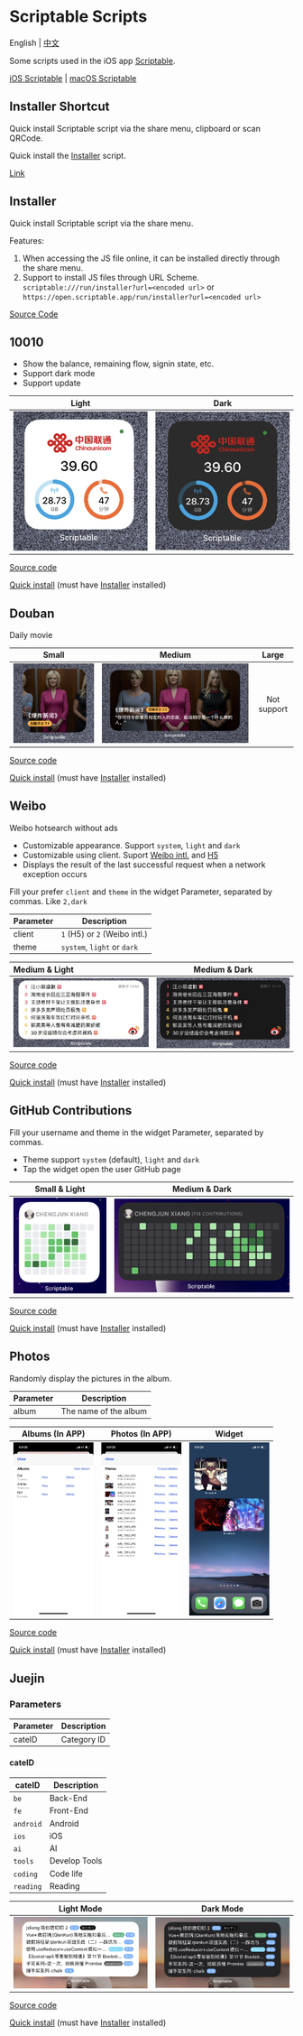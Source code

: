 # Scriptable Scripts

English | [中文](./README.zh.md)

Some scripts used in the iOS app [Scriptable](https://scriptable.app/). 

[iOS Scriptable](https://scriptable.app/) | [macOS Scriptable](https://scriptable.app/mac-beta/)

## Installer Shortcut

Quick install Scriptable script via the share menu, clipboard or scan QRCode.

Quick install the [Installer](#Installer) script.

[Link](https://www.icloud.com/shortcuts/947cf9b80e4540a286f3c5beb19b791f)

## Installer

Quick install Scriptable script via the share menu.

Features:

1. When accessing the JS file online, it can be installed directly through the share menu.
2. Support to install JS files through URL Scheme. `scriptable:///run/installer?url=<encoded url>` or `https://open.scriptable.app/run/installer?url=<encoded url>`

[Source Code](https://raw.githubusercontent.com/Honye/scriptable-scripts/master/dist/Installer.js)

## 10010

- Show the balance, remaining flow, signin state, etc.
- Support dark mode
- Support update

|                       Light                       |                      Dark                       |
| :-----------------------------------------------: | :---------------------------------------------: |
| ![Light mode](./docs/assets/10010_small_light.jpg) | ![Dark mode](./docs/assets/10010_small_dark.jpg) |

[Source code](https://raw.githubusercontent.com/Honye/scriptable-scripts/master/10010/10010.js)

[Quick install](https://open.scriptable.app/run/installer?url=https%3A%2F%2Fraw.githubusercontent.com%2FHonye%2Fscriptable-scripts%2Fmaster%2F10010%2F10010.js) (must have [Installer](#Installer) installed)

## Douban

Daily movie

|                     Small                      |                     Medium                      |    Large    |
| :--------------------------------------------: | :---------------------------------------------: | :---------: |
| ![Small widget](./docs/assets/douban_small.jpg) | ![Small widget](./docs/assets/douban_medium.jpg) | Not support |

[Source code](https://raw.githubusercontent.com/Honye/scriptable-scripts/master/dist/Douban.js)

[Quick install](https://open.scriptable.app/run/installer?url=https%3A%2F%2Fraw.githubusercontent.com%2FHonye%2Fscriptable-scripts%2Fmaster%2Fdist%2FDouban.js) (must have [Installer](#Installer) installed)

## Weibo

Weibo hotsearch without ads

- Customizable appearance. Support `system`, `light` and `dark`
- Customizable using client. Suport [Weibo intl.](https://apps.apple.com/cn/app/weibo-intl/id1215210046?l=en) and [H5](https://m.weibo.cn/)
- Displays the result of the last successful request when a network exception occurs

Fill your prefer `client` and `theme` in the widget Parameter, separated by commas. Like `2,dark`

| Parameter | Description                   |
| --------- | ----------------------------- |
| client    | `1` (H5) or `2` (Weibo intl.) |
| theme     | `system`, `light` or `dark`   |

| Medium & Light                                     | Medium & Dark                                    |
| :------------------------------------------------- | ------------------------------------------------ |
| ![light mode](./docs/assets/weibo_medium_light.jpg) | ![dark mode](./docs/assets/weibo_medium_dark.jpg) |

[Source code](https://raw.githubusercontent.com/Honye/scriptable-scripts/master/dist/Weibo.js)

[Quick install](https://open.scriptable.app/run/installer?url=https%3A%2F%2Fraw.githubusercontent.com%2FHonye%2Fscriptable-scripts%2Fmaster%2Fdist%2FWeibo.js) (must have [Installer](#Installer) installed)

## GitHub Contributions

Fill your username and theme in the widget Parameter, separated by commas. 

- Theme support `system` (default), `light` and `dark`
- Tap the widget open the user GitHub page

| Small & Light                                                | Medium & Dark                                                |
| ------------------------------------------------------------ | ------------------------------------------------------------ |
| ![small widget](./docs/assets/github_small_light.jpg) | ![medium widget](./docs/assets/github_medium_dark.jpg) |

[Source code](https://raw.githubusercontent.com/Honye/scriptable-scripts/master/dist/GitHub%20Contributions.js)

[Quick install](https://open.scriptable.app/run/Installer?url=https%3A%2F%2Fraw.githubusercontent.com%2FHonye%2Fscriptable-scripts%2Fmaster%2Fdist%2FGitHub%2520Contributions.js) (must have [Installer](#Installer) installed)

## Photos

Randomly display the pictures in the album.

| Parameter | Description           |
| --------- | --------------------- |
| album     | The name of the album |

| Albums (In APP)                                              | Photos (In APP)                                              | Widget                                                       |
| ------------------------------------------------------------ | ------------------------------------------------------------ | ------------------------------------------------------------ |
| <img src="./docs/assets/IMG_1568.PNG" alt="Albums" style="zoom:30%;" /> | <img src="./docs/assets/IMG_1569.PNG" alt="Photos" style="zoom:30%;" /> | <img src="./docs/assets/IMG_1570.PNG" alt="Widget" style="zoom:30%;" /> |

[Source code](https://raw.githubusercontent.com/Honye/scriptable-scripts/master/dist/Photos.js)

[Quick install](https://open.scriptable.app/run/Installer?url=https%3A%2F%2Fraw.githubusercontent.com%2FHonye%2Fscriptable-scripts%2Fmaster%2Fdist%2FPhotos.js) (must have [Installer](#Installer) installed)

## Juejin

### Parameters

| Parameter | Description |
| --------- | ----------- |
| cateID    | Category ID |

#### cateID

| cateID    | Description   |
| --------- | ------------- |
| `be`      | Back-End      |
| `fe`      | Front-End     |
| `android` | Android       |
| `ios`     | iOS           |
| `ai`      | AI            |
| `tools`   | Develop Tools |
| `coding`  | Code life     |
| `reading` | Reading       |

| Light Mode                                                   | Dark Mode                                                    |
| ------------------------------------------------------------ | ------------------------------------------------------------ |
| <img src="./docs/assets/IMG_1712.JPG" alt="light mode" zoom="30%" /> | <img src="./docs/assets/IMG_1713.JPG" alt="light mode" zoom="30%" /> |

[Source code](https://raw.githubusercontent.com/Honye/scriptable-scripts/master/dist/Juejin.js)

[Quick install](https://open.scriptable.app/run/Installer?url=https%3A%2F%2Fraw.githubusercontent.com%2FHonye%2Fscriptable-scripts%2Fmaster%2Fdist%2FJuejin.js) (must have [Installer](#Installer) installed)
